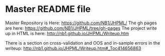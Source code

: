 ﻿# Master README file

Master Repository is Here:  https://github.com/NB1/JHPML/
The gh pages are here:  https://github.com/NB1/JHPML/tree/gh-pages
The project write up in HTML is here:  http://nb1.github.io/JHPML/Writeup.htm

There is a section on cross-validation and OOS and in-sample errors in the writeup: http://nb1.github.io/JHPML/Writeup.htm#_Toc414656863

